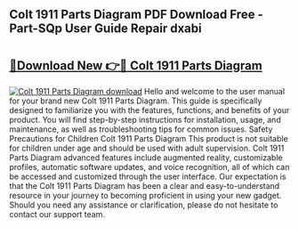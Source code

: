## Colt 1911 Parts Diagram PDF Download Free - Part-SQp User Guide Repair dxabi

# <h2><a href="http://dfic07.blite.top/?on=Colt+1911+Parts+Diagram">🔗Download New 👉🔴 Colt 1911 Parts Diagram</a></h2>

[![Colt 1911 Parts Diagram download](https://i.imgur.com/lujVjoI.png)](http://dfic07.blite.top/?on=Colt+1911+Parts+Diagram)
Hello and welcome to the user manual for your brand new Colt 1911 Parts Diagram. This guide is specifically designed to familiarize you with the features, functions, and benefits of your product. You will find step-by-step instructions for installation, usage, and maintenance, as well as troubleshooting tips for common issues. Safety Precautions for Children Colt 1911 Parts Diagram This product is not suitable for children under age and should be used with adult supervision. Colt 1911 Parts Diagram advanced features include augmented reality, customizable profiles, automatic software updates, and voice recognition, all of which can be accessed and customized through the user interface. Our expectation is that the Colt 1911 Parts Diagram has been a clear and easy-to-understand resource in your journey to becoming proficient in using your new gadget. Should you need any assistance or clarification, please do not hesitate to contact our support team.
